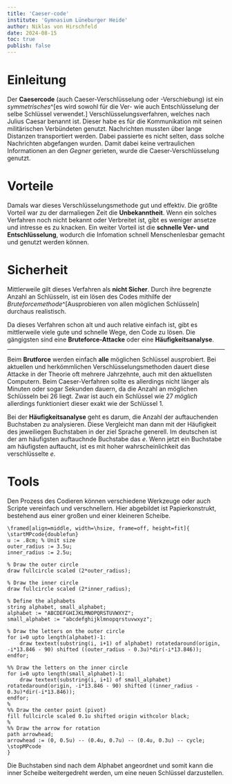 ```yaml
---
title: 'Caeser-code'
institute: 'Gymnasium Lüneburger Heide'
author: Niklas von Hirschfeld
date: 2024-08-15
toc: true
publish: false
---
```


# Einleitung

Der **Caesercode** (auch Caeser-Verschlüsselung oder -Verschiebung) ist ein
*symmetrisches*^[es wird sowohl für die Ver- wie auch Entschlüsselung der selbe
Schlüssel verwendet.] Verschlüsselungsverfahren, welches nach Julius Caesar
benannt ist. Dieser habe es für die Kommunikation mit seinen militärischen
Verbündeten genutzt. Nachrichten mussten über lange Distanzen transportiert
werden. Dabei passierte es nicht selten, dass solche Nachrichten abgefangen
wurden. Damit dabei keine vertraulichen Informationen an den *Gegner* gerieten,
wurde die Caeser-Verschlüsselung genutzt.

# Vorteile

Damals war dieses Verschlüsselungsmethode gut und effektiv.
Die größte Vorteil war zu der darmaliegen Zeit die **Unbekanntheit**. Wenn ein
solches Verfahren noch nicht bekannt oder Verbreitet ist, gibt es weniger
ansetze und intresse es zu knacken. Ein weiter Vorteil ist die **schnelle Ver-
und Entschlüsselung**, wodurch die Infomation schnell Menschenlesbar gemacht
und genutzt werden können.

# Sicherheit

Mittlerweile gilt dieses Verfahren als **nicht Sicher**. Durch ihre begrenzte
Anzahl an Schlüsseln, ist ein lösen des Codes mithilfe der
*Bruteforcemethode*^[Ausprobieren von allen möglichen Schlüsseln] durchaus
realistisch. 

Da dieses Verfahren schon alt und auch relative einfach ist, gibt es
mittlerweile viele gute und schnelle Wege, den Code zu lösen. Die gängigsten
sind eine **Bruteforce-Attacke** oder eine **Häufigkeitsanalyse**.

---


Beim **Brutforce** werden einfach **alle** möglichen Schlüssel ausprobiert. Bei
aktuellen und herkömmlichen Verschlüsselungsmethoden dauert diese Attacke in der
Theorie oft mehrere Jahrzehnte, auch mit den aktuellsten Computern. Beim
Caeser-Verfahren sollte es allerdings nicht länger als Minuten oder sogar
Sekunden dauern, da die Anzahl an möglichen Schlüsseln bei 26 liegt. Zwar ist
auch ein Schlüssel wie 27 *möglich* allerdings funktioniert dieser exakt wie
der Schlüssel 1.

Bei der **Häufigkeitsanalyse** geht es darum, die Anzahl der auftauchenden
Buchstaben zu analysieren. Diese Vergleicht man dann mit der Häufigkeit des
jeweiliegen Buchstaben in der ziel Sprache generell. Im deutschen ist der am
häufigsten auftauchnde Buchstabe das $e$. Wenn jetzt ein Buchstabe am
häufigsten auftaucht, ist es mit hoher wahrscheinlichkeit das verschlüsselte
*e*.

# Tools

Den Prozess des Codieren können verschiedene Werkzeuge oder auch Scripte
vereinfach und verschnellern. Hier abgebildet ist Papierkonstrukt, bestehend
aus einer großen und einer kleineren Scheibe. 

```{=context}
\framed[align=middle, width=\hsize, frame=off, height=fit]{
\startMPcode{doublefun}
u := .8cm; % Unit size
outer_radius := 3.5u;
inner_radius := 2.5u;

% Draw the outer circle
draw fullcircle scaled (2*outer_radius);

% Draw the inner circle
draw fullcircle scaled (2*inner_radius);

% Define the alphabets
string alphabet, small_alphabet;
alphabet := "ABCDEFGHIJKLMNOPQRSTUVWXYZ";
small_alphabet := "abcdefghijklmnopqrstuvwxyz";

% Draw the letters on the outer circle
for i=0 upto length(alphabet)-1:
    draw textext(substring(i, i+1) of alphabet) rotatedaround(origin, -i*13.846 - 90) shifted ((outer_radius - 0.3u)*dir(-i*13.846));
endfor;

%% Draw the letters on the inner circle
for i=0 upto length(small_alphabet)-1:
    draw textext(substring(i, i+1) of small_alphabet) rotatedaround(origin, -i*13.846 - 90) shifted ((inner_radius - 0.3u)*dir(-i*13.846));
endfor;
%
%% Draw the center point (pivot)
fill fullcircle scaled 0.1u shifted origin withcolor black;
%
%% Draw the arrow for rotation
path arrowhead;
arrowhead := (0, 0.5u) -- (0.4u, 0.7u) -- (0.4u, 0.3u) -- cycle;
\stopMPcode
}
```

Die Buchstaben sind nach dem Alphabet angeordnet und somit kann die inner
Scheibe weitergedreht werden, um eine neuen Schlüssel darzustellen.

